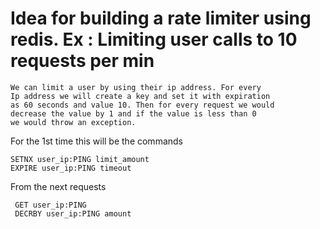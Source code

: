 # Idea for building a rate limiter using redis. Ex : Limiting user calls to 10 requests per min

    We can limit a user by using their ip address. For every 
    Ip address we will create a key and set it with expiration
    as 60 seconds and value 10. Then for every request we would
    decrease the value by 1 and if the value is less than 0
    we would throw an exception. 

For the 1st time this will be the commands
```
SETNX user_ip:PING limit_amount
EXPIRE user_ip:PING timeout
```

From the next requests
```
 GET user_ip:PING
 DECRBY user_ip:PING amount
```
